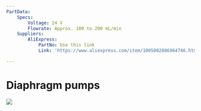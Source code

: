 ```yaml
---
PartData:
    Specs:
        Voltage: 24 V
        Flowrate: Approx. 100 to 200 mL/min
    Suppliers:
        AliExpress:
            PartNo: Use this link
            Link: 'https://www.aliexpress.com/item/1005002886964746.html'

---
```


# Diaphragm pumps

![](images/pumps_aliexpress.png)

